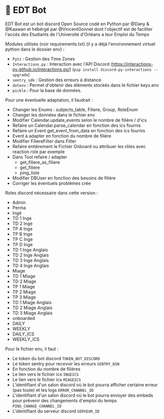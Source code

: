 # 🚉 EDT Bot

EDT Bot est un bot discord Open Source codé en Python par @Dany & @Kaawan et hébérgé par @VincentGonnet dont l'objectif est de faciliter l'accés des Etudiants de l'Université d'Orléans a leur Emploi du Temps

Modules utilisés (voir requirements.txt) (il y a déjà l'environnement virtuel python dans le dossier env) :
- `Pytz` : Gestion des Time Zones
- `Interactions.py` : Interaction avec l'API Discord (https://interactions-py.github.io/interactions.py/) (`pip install discord-py-interactions --upgrade`)
- `sentry_sdk` : Gestion des erreurs à distance
- `dotenv` : Permet d'obtenir des éléments stockés dans le fichier keys.env
- `pickle` : Pour la base de données.

Pour une éventuelle adaptation, il faudrait :
- Changer les Enums : subjects_table, Filiere, Group, RoleEnum
- Changer les données dans le fichier env
- Modifier Calendar.update_events selon le nombre de filière / d'ics
- Refaire un Calendar.parse_calendar en fonction des ics fournis
- Refaire un Event.get_event_from_data en fonction des ics fournis
- Event à adapter en fonction du nombre de filière
- Modifier FiliereFilter dans Filter
- Refaire entièrement le Fichier Onboard ou attribuer les rôles avec reaction role par exemple
- Dans Tool refaire / adapter
  - get_filiere_as_filiere
  - get_filiere
  - ping_liste
- Modifier DBUser en fonction des besoins de filière
- Corriger les éventuels problèmes crée

Roles discord nécessaire dans cette version :
- Admin
- Perma
- Ingé
- TD 1 Inge
- TD 2 Inge
- TP A Inge
- TP B Inge
- TP C Inge
- TP D Inge
- TD 1 Inge Anglais
- TD 2 Inge Anglais
- TD 3 Inge Anglais
- TD 4 Inge Anglais
- Miage
- TD 1 Miage
- TD 2 Miage
- TP 1 Miage
- TP 2 Miage
- TP 3 Miage
- TD 1 Miage Anglais
- TD 2 Miage Anglais
- TD 3 Miage Anglais
- onboarded
- DAILY
- WEEKLY
- DAILY_ICS
- WEEKLY_ICS


Pour le fichier env, il faut :
- Le token du bot discord `TOKEN_BOT_DISCORD`
- Le token sentry pour recevoir les erreurs `SENTRY_DSN`
- En fonction du nombre de filières
- Le lien vers le fichier ics `INGEICS`
- Le lien vers le fichier ics `MIAGEICS`
- L'identifiant d'un salon discord où le bot pourra afficher certaine erreur (pas toute) et les logs `ERROR_CHANNEL_ID`
- L'identifiant d'un salon discord où le bot pourra envoyer des embeds pour prévenir des changements d'emploi du temps `PING_CHANGE_CHANNEL_ID`
- L'identifiant du serveur discord `SERVEUR_ID`
